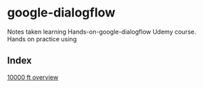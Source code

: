 # google-dialogflow
 Notes taken learning Hands-on-google-dialogflow Udemy course. <br/>
 Hands on practice using
 
## Index

[10000 ft overview](10000ft_Overview.md)




    
    
    